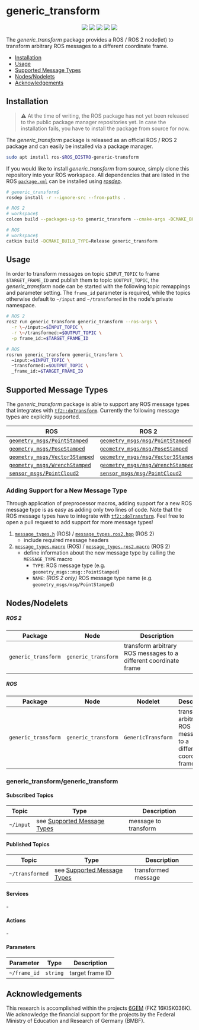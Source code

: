 # generic_transform

<p align="center">
  <img src="https://img.shields.io/github/v/release/ika-rwth-aachen/generic_transform"/>
  <img src="https://img.shields.io/github/license/ika-rwth-aachen/generic_transform"/>
  <img src="https://img.shields.io/badge/ROS-noetic-blueviolet"/>
  <img src="https://img.shields.io/badge/ROS 2-humble|rolling-blueviolet"/>
  <a href="https://github.com/ika-rwth-aachen/generic_transform"><img src="https://img.shields.io/github/stars/ika-rwth-aachen/generic_transform?style=social"/></a>
</p>

The *generic_transform* package provides a ROS / ROS 2 node(let) to transform arbitrary ROS messages to a different coordinate frame.

- [Installation](#installation)
- [Usage](#usage)
- [Supported Message Types](#supported-message-types)
- [Nodes/Nodelets](#nodesnodelets)
- [Acknowledgements](#acknowledgements)


## Installation

> :warning: At the time of writing, the ROS package has not yet been released to the public package manager repositories yet. In case the installation fails, you have to install the package from source for now.

The *generic_transform* package is released as an official ROS / ROS 2 package and can easily be installed via a package manager.

```bash
sudo apt install ros-$ROS_DISTRO-generic-transform
```

If you would like to install *generic_transform* from source, simply clone this repository into your ROS workspace. All dependencies that are listed in the ROS [`package.xml`](./package.xml) can be installed using [*rosdep*](http://wiki.ros.org/rosdep).

```bash
# generic_transform$
rosdep install -r --ignore-src --from-paths .

# ROS 2
# workspace$
colcon build --packages-up-to generic_transform --cmake-args -DCMAKE_BUILD_TYPE=Release

# ROS
# workspace$
catkin build -DCMAKE_BUILD_TYPE=Release generic_transform
```


## Usage

In order to transform messages on topic `$INPUT_TOPIC` to frame `$TARGET_FRAME_ID` and publish them to topic `$OUTPUT_TOPIC`, the *generic_transform* node can be started with the following topic remappings and parameter setting. The `frame_id` parameter is required, while the topics otherwise default to `~/input` and `~/transformed` in the node's private namespace.

```bash
# ROS 2
ros2 run generic_transform generic_transform --ros-args \
  -r \~/input:=$INPUT_TOPIC \
  -r \~/transformed:=$OUTPUT_TOPIC \
  -p frame_id:=$TARGET_FRAME_ID

# ROS
rosrun generic_transform generic_transform \
  ~input:=$INPUT_TOPIC \
  ~transformed:=$OUTPUT_TOPIC \
  _frame_id:=$TARGET_FRAME_ID
```


## Supported Message Types

The *generic_transform* package is able to support any ROS message types that integrates with [`tf2::doTransform`](http://wiki.ros.org/tf2/Tutorials/Transforming%20your%20own%20datatypes). Currently the following message types are explicitly supported.

| ROS | ROS 2 |
| --- | --- |
| [`geometry_msgs/PointStamped`](https://docs.ros.org/en/api/geometry_msgs/html/msg/PointStamped.html) | [`geometry_msgs/msg/PointStamped`](https://docs.ros2.org/foxy/api/geometry_msgs/msg/PointStamped.html) |
| [`geometry_msgs/PoseStamped`](https://docs.ros.org/en/api/geometry_msgs/html/msg/PoseStamped.html) | [`geometry_msgs/msg/PoseStamped`](https://docs.ros2.org/foxy/api/geometry_msgs/msg/PoseStamped.html) |
| [`geometry_msgs/Vector3Stamped`](https://docs.ros.org/en/api/geometry_msgs/html/msg/Vector3Stamped.html) | [`geometry_msgs/msg/Vector3Stamped`](https://docs.ros2.org/foxy/api/geometry_msgs/msg/Vector3Stamped.html) |
| [`geometry_msgs/WrenchStamped`](https://docs.ros.org/en/api/geometry_msgs/html/msg/WrenchStamped.html) | [`geometry_msgs/msg/WrenchStamped`](https://docs.ros2.org/foxy/api/geometry_msgs/msg/WrenchStamped.html) |
| [`sensor_msgs/PointCloud2`](http://docs.ros.org/en/api/sensor_msgs/html/msg/PointCloud2.html) | [`sensor_msgs/msg/PointCloud2`](https://docs.ros2.org/foxy/api/sensor_msgs/msg/PointCloud.html) |

### Adding Support for a New Message Type

Through application of preprocessor macros, adding support for a new ROS message type is as easy as adding only two lines of code. Note that the ROS message types have to integrate with [`tf2::doTransform`](http://wiki.ros.org/tf2/Tutorials/Transforming%20your%20own%20datatypes). Feel free to open a pull request to add support for more message types!

1. [`message_types.h`](./include/generic_transform/message_types.h) (ROS) / [`message_types.ros2.hpp`](./include/generic_transform/message_types.ros2.hpp) (ROS 2)
   - include required message headers
1. [`message_types.macro`](./include/generic_transform/message_types.h) (ROS) / [`message_types.ros2.macro`](./include/generic_transform/message_types.ros2.hpp) (ROS 2)
   - define information about the new message type by calling the `MESSAGE_TYPE` macro
      - `TYPE`: ROS message type (e.g. `geometry_msgs::msg::PointStamped`)
      - `NAME`: *(ROS 2 only)* ROS message type name (e.g. `geometry_msgs/msg/PointStamped`)


## Nodes/Nodelets

##### ROS 2

| Package | Node | Description |
| --- | --- | --- |
| `generic_transform` | `generic_transform` | transform arbitrary ROS messages to a different coordinate frame |

##### ROS

| Package | Node | Nodelet | Description |
| --- | --- | --- | --- |
| `generic_transform` | `generic_transform` | `GenericTransform` | transform arbitrary ROS messages to a different coordinate frame |

### generic_transform/generic_transform

#### Subscribed Topics

| Topic | Type | Description |
| --- | --- | --- |
| `~/input` | see [Supported Message Types](#supported-message-types) | message to transform |

#### Published Topics

| Topic | Type | Description |
| --- | --- | --- |
| `~/transformed` | see [Supported Message Types](#supported-message-types) | transformed message |

#### Services

\-

#### Actions

\-

#### Parameters

| Parameter | Type | Description |
| --- | --- | --- |
| `~/frame_id` | `string` | target frame ID |


## Acknowledgements

This research is accomplished within the projects [6GEM](https://6gem.de/) (FKZ 16KISK036K). We acknowledge the financial support for the projects by the Federal Ministry of Education and Research of Germany (BMBF).
